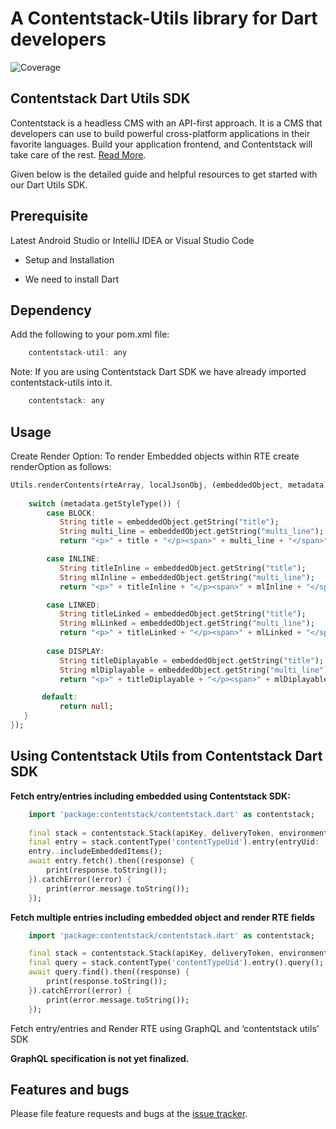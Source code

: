 # A Contentstack-Utils library for Dart developers

![Coverage](https://raw.githubusercontent.com/contentstack/contentstack-utils-python/master/coverage_badge.svg?sanitize=true)

## Contentstack Dart Utils SDK

Contentstack is a headless CMS with an API-first approach. It is a CMS that developers can use to build powerful cross-platform applications in their favorite languages. Build your application frontend, and Contentstack will take care of the rest. [Read More](https://www.contentstack.com/docs).

Given below is the detailed guide and helpful resources to get started with our Dart Utils SDK.

## Prerequisite

Latest Android Studio or IntelliJ IDEA or Visual Studio Code

- Setup and Installation

- We need to install Dart

## Dependency

Add the following to your pom.xml file:

```dart
    contentstack-util: any
```

Note: If you are using Contentstack Dart SDK we have already imported contentstack-utils into it.

```dart
    contentstack: any
```

## Usage

Create Render Option:
To render Embedded objects within RTE create renderOption as follows:

```dart
Utils.renderContents(rteArray, localJsonObj, (embeddedObject, metadata) -> {
    
    switch (metadata.getStyleType()) {
        case BLOCK:
           String title = embeddedObject.getString("title");
           String multi_line = embeddedObject.getString("multi_line");
           return "<p>" + title + "</p><span>" + multi_line + "</span>";

        case INLINE:
           String titleInline = embeddedObject.getString("title");
           String mlInline = embeddedObject.getString("multi_line");
           return "<p>" + titleInline + "</p><span>" + mlInline + "</span>";

        case LINKED:
           String titleLinked = embeddedObject.getString("title");
           String mlLinked = embeddedObject.getString("multi_line");
           return "<p>" + titleLinked + "</p><span>" + mlLinked + "</span>";
       
        case DISPLAY:
           String titleDiplayable = embeddedObject.getString("title");
           String mlDiplayable = embeddedObject.getString("multi_line");
           return "<p>" + titleDiplayable + "</p><span>" + mlDiplayable + "</span>";

       default:
           return null;
   }
});
```

## Using Contentstack Utils from Contentstack Dart SDK

**Fetch entry/entries including embedded using Contentstack SDK:**

```dart
    import 'package:contentstack/contentstack.dart' as contentstack;
    
    final stack = contentstack.Stack(apiKey, deliveryToken, environment);
    final entry = stack.contentType('contentTypeUid').entry(entryUid: 'entryUid');
    entry..includeEmbeddedItems();
    await entry.fetch().then((response) {
        print(response.toString());
    }).catchError((error) {
        print(error.message.toString());
    });
```

**Fetch multiple entries including embedded object and render RTE fields**

```dart
    import 'package:contentstack/contentstack.dart' as contentstack;

    final stack = contentstack.Stack(apiKey, deliveryToken, environment);
    final query = stack.contentType('contentTypeUid').entry().query();
    await query.find().then((response) {
        print(response.toString());
    }).catchError((error) {
        print(error.message.toString());
    });
```

Fetch entry/entries and Render RTE using GraphQL and ‘contentstack utils’ SDK

**GraphQL specification is not yet finalized.**

## Features and bugs

Please file feature requests and bugs at the [issue tracker][tracker].

[tracker]: http://example.com/issues/replaceme
